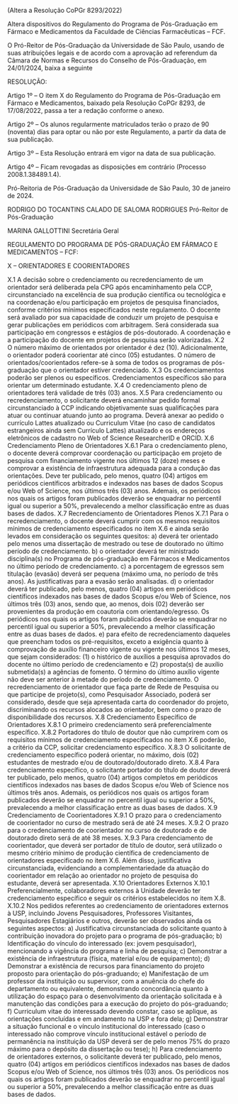 (Altera a Resolução CoPGr 8293/2022)

Altera dispositivos do Regulamento do Programa de Pós-Graduação em Fármaco e Medicamentos da Faculdade de Ciências Farmacêuticas – FCF.

O Pró-Reitor de Pós-Graduação da Universidade de São Paulo, usando de suas atribuições legais e de acordo com a aprovação ad referendum da Câmara de Normas e Recursos do Conselho de Pós-Graduação, em 24/01/2024, baixa a seguinte

RESOLUÇÃO:

Artigo 1º – O item X do Regulamento do Programa de Pós-Graduação em Fármaco e Medicamentos, baixado pela Resolução CoPGr 8293, de 17/08/2022, passa a ter a redação conforme o anexo.

Artigo 2º – Os alunos regularmente matriculados terão o prazo de 90 (noventa) dias para optar ou não por este Regulamento, a partir da data de sua publicação.

Artigo 3º – Esta Resolução entrará em vigor na data de sua publicação.

Artigo 4º – Ficam revogadas as disposições em contrário (Processo 2008.1.38489.1.4).

Pró-Reitoria de Pós-Graduação da Universidade de São Paulo, 30 de janeiro de 2024.

RODRIGO DO TOCANTINS CALADO DE SALOMA RODRIGUES
Pró-Reitor de Pós-Graduação

MARINA GALLOTTINI
Secretária Geral

REGULAMENTO DO PROGRAMA DE PÓS-GRADUAÇÃO EM
FÁRMACO E MEDICAMENTOS – FCF:

X – ORIENTADORES E COORIENTADORES

X.1 A decisão sobre o credenciamento ou recredenciamento de um orientador será deliberada pela CPG após encaminhamento pela CCP, circunstanciado na excelência de sua produção científica ou tecnológica e na coordenação e/ou participação em projetos de pesquisa financiados, conforme critérios mínimos especificados neste regulamento.
O docente será avaliado por sua capacidade de conduzir um projeto de pesquisa e gerar publicações em periódicos com arbitragem. Será considerada sua participação em congressos e estágios de pós-doutorado. A coordenação e a participação do docente em projetos de pesquisa serão valorizadas.
X.2 O número máximo de orientados por orientador é dez (10). Adicionalmente, o orientador poderá coorientar até cinco (05) estudantes. O número de orientados/coorientados refere-se à soma de todos os programas de pós-graduação que o orientador estiver credenciado.
X.3 Os credenciamentos poderão ser plenos ou específicos. Credenciamentos específicos são para orientar um determinado estudante.
X.4 O credenciamento pleno de orientadores terá validade de três (03) anos.
X.5 Para credenciamento ou recredenciamento, o solicitante deverá encaminhar pedido formal circunstanciado à CCP indicando objetivamente suas qualificações para atuar ou continuar atuando junto ao programa. Deverá anexar ao pedido o currículo Lattes atualizado ou Curriculum Vitae (no caso de candidatos estrangeiros ainda sem Currículo Lattes) atualizado e os endereços eletrônicos de cadastro no Web of Science ResearcherID e ORCID.
X.6 Credenciamento Pleno de Orientadores
X.6.1 Para o credenciamento pleno, o docente deverá comprovar coordenação ou participação em projeto de pesquisa com financiamento vigente nos últimos 12 (doze) meses e comprovar a existência de infraestrutura adequada para a condução das orientações. Deve ter publicado, pelo menos, quatro (04) artigos em periódicos científicos arbitrados e indexados nas bases de dados Scopus e/ou Web of Science, nos últimos três (03) anos. Ademais, os periódicos nos quais os artigos foram publicados deverão se enquadrar no percentil igual ou superior a 50%, prevalecendo a melhor classificação entre as duas bases de dados.
X.7 Recredenciamento de Orientadores Plenos
X.7.1 Para o recredenciamento, o docente deverá cumprir com os mesmos requisitos mínimos de credenciamento especificados no item X.6 e ainda serão levados em consideração os seguintes quesitos:
a) deverá ter orientado pelo menos uma dissertação de mestrado ou tese de doutorado no último período de credenciamento.
b) o orientador deverá ter ministrado disciplina(s) no Programa de pós-graduação em Fármacos e Medicamentos no último período de credenciamento.
c) a porcentagem de egressos sem titulação (evasão) deverá ser pequena (máximo uma, no período de três anos). As justificativas para a evasão serão analisadas.
d) o orientador deverá ter publicado, pelo menos, quatro (04) artigos em periódicos científicos indexados nas bases de dados Scopus e/ou Web of Science, nos últimos três (03) anos, sendo que, ao menos, dois (02) deverão ser provenientes da produção em coautoria com orientando/egresso. Os periódicos nos quais os artigos foram publicados deverão se enquadrar no percentil igual ou superior a 50%, prevalecendo a melhor classificação entre as duas bases de dados.
e) para efeito de recredenciamento daqueles que preencham todos os pré-requisitos, exceto a exigência quanto à comprovação de auxílio financeiro vigente ou vigente nos últimos 12 meses, que sejam considerados: (1) o histórico de auxílios a pesquisa aprovados do docente no último período de credenciamento e (2) proposta(s) de auxílio submetida(s) a agências de fomento. O término do último auxílio vigente não deve ser anterior à metade do período de credenciamento. O recredenciamento de orientador que faça parte de Rede de Pesquisa ou que participe de projeto(s), como Pesquisador Associado, poderá ser considerado, desde que seja apresentada carta do coordenador do projeto, discriminando os recursos alocados ao orientador, bem como o prazo de disponibilidade dos recursos.
X.8 Credenciamento Específico de Orientadores
X.8.1 O primeiro credenciamento será preferencialmente específico.
X.8.2 Portadores do título de doutor que não cumprirem com os requisitos mínimos de credenciamento especificados no item X.6 poderão, a critério da CCP, solicitar credenciamento específico.
X.8.3 O solicitante de credenciamento específico poderá orientar, no máximo, dois (02) estudantes de mestrado e/ou de doutorado/doutorado direto.
X.8.4 Para credenciamento específico, o solicitante portador do título de doutor deverá ter publicado, pelo menos, quatro (04) artigos completos em periódicos científicos indexados nas bases de dados Scopus e/ou Web of Science nos últimos três anos. Ademais, os periódicos nos quais os artigos foram publicados deverão se enquadrar no percentil igual ou superior a 50%, prevalecendo a melhor classificação entre as duas bases de dados.
X.9 Credenciamento de Coorientadores
X.9.1 O prazo para o credenciamento de coorientador no curso de mestrado será de até 24 meses.
X.9.2 O prazo para o credenciamento de coorientador no curso de doutorado e de doutorado direto será de até 38 meses.
X.9.3 Para credenciamento de coorientador, que deverá ser portador de título de doutor, será utilizado o mesmo critério mínimo de produção científica de credenciamento de orientadores especificado no item X.6. Além disso, justificativa circunstanciada, evidenciando a complementariedade da atuação do coorientador em relação ao orientador no projeto de pesquisa do estudante, deverá ser apresentada.
X.10 Orientadores Externos
X.10.1 Preferencialmente, colaboradores externos à Unidade deverão ter credenciamento específico e seguir os critérios estabelecidos no item X.8.
X.10.2 Nos pedidos referentes ao credenciamento de orientadores externos à USP, incluindo Jovens Pesquisadores, Professores Visitantes, Pesquisadores Estagiários e outros, deverão ser observados ainda os seguintes aspectos:
a) Justificativa circunstanciada do solicitante quanto à contribuição inovadora do projeto para o programa de pós-graduação;
b) Identificação do vínculo do interessado (ex: jovem pesquisador), mencionando a vigência do programa e linha de pesquisa;
c) Demonstrar a existência de infraestrutura (física, material e/ou de equipamento);
d) Demonstrar a existência de recursos para financiamento do projeto proposto para orientação do pós-graduando;
e) Manifestação de um professor da instituição ou supervisor, com a anuência do chefe do departamento ou equivalente, demonstrando concordância quanto à utilização do espaço para o desenvolvimento da orientação solicitada e à manutenção das condições para a execução do projeto do pós-graduando;
f) Curriculum vitae do interessado devendo constar, caso se aplique, as orientações concluídas e em andamento na USP e fora dela;
g) Demonstrar a situação funcional e o vínculo institucional do interessado (caso o interessado não comprove vínculo institucional estável o período de permanência na instituição da USP deverá ser de pelo menos 75% do prazo máximo para o depósito da dissertação ou tese);
h) Para credenciamento de orientadores externos, o solicitante deverá ter publicado, pelo menos, quatro (04) artigos em periódicos científicos indexados nas bases de dados Scopus e/ou Web of Science, nos últimos três (03) anos. Os periódicos nos quais os artigos foram publicados deverão se enquadrar no percentil igual ou superior a 50%, prevalecendo a melhor classificação entre as duas bases de dados.